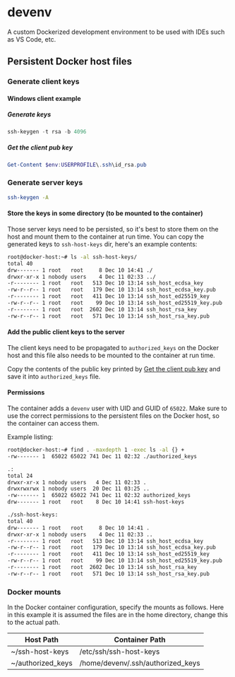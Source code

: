 # devenv
A custom Dockerized development environment to be used with IDEs such as VS Code, etc.

## Persistent Docker host files
### Generate client keys

#### Windows client example

##### Generate keys
```powershell
ssh-keygen -t rsa -b 4096
```

##### Get the client pub key
```powershell
Get-Content $env:USERPROFILE\.ssh\id_rsa.pub
```

### Generate server keys
```sh
ssh-keygen -A
```

#### Store the keys in some directory (to be mounted to the container)
Those server keys need to be persisted, so it's best to store them on the host and mount them to the container at run time. You can copy the generated keys to `ssh-host-keys` dir, here's an example contents:
```sh
root@docker-host:~# ls -al ssh-host-keys/
total 40
drw------- 1 root   root     8 Dec 10 14:41 ./
drwxr-xr-x 1 nobody users    4 Dec 11 02:33 ../
-r-------- 1 root   root   513 Dec 10 13:14 ssh_host_ecdsa_key
-rw-r--r-- 1 root   root   179 Dec 10 13:14 ssh_host_ecdsa_key.pub
-r-------- 1 root   root   411 Dec 10 13:14 ssh_host_ed25519_key
-rw-r--r-- 1 root   root    99 Dec 10 13:14 ssh_host_ed25519_key.pub
-r-------- 1 root   root  2602 Dec 10 13:14 ssh_host_rsa_key
-rw-r--r-- 1 root   root   571 Dec 10 13:14 ssh_host_rsa_key.pub
```

#### Add the public client keys to the server
The client keys need to be propagated to `authorized_keys` on the Docker host and this file also needs to be mounted to the container at run time.

Copy the contents of the public key printed by [Get the client pub key](#get-the-client-pub-key) and save it into `authorized_keys` file.

#### Permissions
The container adds a `devenv` user with UID and GUID of `65022`. Make sure to use the correct permissions to the persistent files on the Docker host, so the container can access them.

Example listing:
```sh
root@docker-host:~# find . -maxdepth 1 -exec ls -al {} +
-rw------- 1  65022 65022 741 Dec 11 02:32 ./authorized_keys

.:
total 24
drwxr-xr-x 1 nobody users   4 Dec 11 02:33 .
drwxrwxrwx 1 nobody users  20 Dec 11 03:25 ..
-rw------- 1  65022 65022 741 Dec 11 02:32 authorized_keys
drw------- 1 root   root    8 Dec 10 14:41 ssh-host-keys

./ssh-host-keys:
total 40
drw------- 1 root   root     8 Dec 10 14:41 .
drwxr-xr-x 1 nobody users    4 Dec 11 02:33 ..
-r-------- 1 root   root   513 Dec 10 13:14 ssh_host_ecdsa_key
-rw-r--r-- 1 root   root   179 Dec 10 13:14 ssh_host_ecdsa_key.pub
-r-------- 1 root   root   411 Dec 10 13:14 ssh_host_ed25519_key
-rw-r--r-- 1 root   root    99 Dec 10 13:14 ssh_host_ed25519_key.pub
-r-------- 1 root   root  2602 Dec 10 13:14 ssh_host_rsa_key
-rw-r--r-- 1 root   root   571 Dec 10 13:14 ssh_host_rsa_key.pub
```

### Docker mounts
In the Docker container configuration, specify the mounts as follows. Here in this example it is assumed the files are in the home directory, change this to the actual path.

| Host Path         | Container Path                    |
|-------------------|-----------------------------------|
| ~/ssh-host-keys   | /etc/ssh/ssh-host-keys            |
| ~/authorized_keys | /home/devenv/.ssh/authorized_keys |
